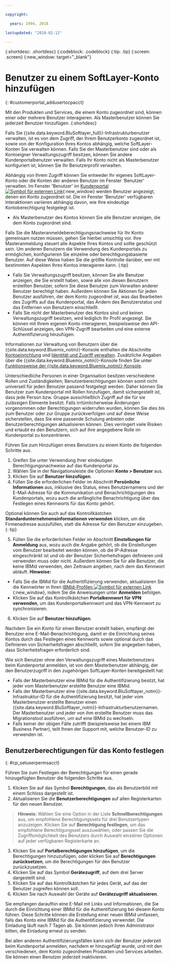 ```yaml
---

copyright:

  years: 1994, 2018

lastupdated: "2018-02-12"

---
```


{:shortdesc: .shortdesc}
{:codeblock: .codeblock}
{:tip: .tip}
{:screen: .screen}
{:new_window: target="_blank"}


# Benutzer zu einem SoftLayer-Konto hinzufügen
{: #customerportal_addusertocpacct}

Mit den Produkten und Services, die einem Konto zugeordnet sind, können einer oder mehrere Benutzer interagieren. Als Masterbenutzer können Sie jederzeit Benutzer hinzufügen.
{:shortdesc}

Falls Sie {{site.data.keyword.BluSoftlayer_full}}-Infrastrukturbenutzer verwalten, ist es von dem Zugriff, der Ihrem Benutzerkonto zugeordnet ist, sowie von der Konfiguration Ihres Kontos abhängig, welche SoftLayer-Konten Sie verwalten können. Falls Sie der Masterbenutzer sind oder als Kontoeigner Verwaltungszugriff besitzen, können Sie andere Kundenportalbenutzer verwalten. Falls Ihr Konto nicht als Masterbenutzer konfiguriert ist, können Sie Ihr Benutzerprofil verwalten.

Abhängig von Ihrem Zugriff können Sie entweder Ihr eigenes SoftLayer-Konto oder die Konten der anderen Benutzer im Fenster 'Benutzer' verwalten. Im Fenster 'Benutzer' im [Kundenportal ![Symbol für externen Link](../icons/launch-glyph.svg)](https://control.softlayer.com/){:new_window} werden Benutzer angezeigt, denen ein Konto zugeordnet ist. Die im Fenster 'Benutzer' verfügbaren Interaktionen variieren abhängig davon, wie Ihre eindeutige Kontoberechtigung festgelegt ist.
  * Als Masterbenutzer des Kontos können Sie alle Benutzer anzeigen, die dem Konto zugeordnet sind.

  Falls Sie die Masteranmeldeberechtigungsnachweise für Ihr Konto gemeinsam nutzen müssen, gehen Sie hierbei umsichtig vor. Ihre Masteranmeldung steuert alle Aspekte Ihres Kontos und sollte geschützt sein. Um anderen Benutzern die Verwendung des Kundenportals zu ermöglichen, konfigurieren Sie einzelne oder berechtigungsbasierte Benutzer. Auf diese Weise haben Sie die größte Kontrolle darüber, wer mit bestimmten Aspekten Ihres Kontos interagieren kann.
  {:tip}
  * Falls Sie Verwaltungszugriff besitzen, können Sie alle Benutzer anzeigen, die Sie erstellt haben, sowie alle von diesen Benutzern erstellten Benutzer, sofern Sie diese Benutzer zum Verwalten anderer Benutzer berechtigt haben. Außerdem können Sie Aktionen für jeden Benutzer ausführen, der dem Konto zugeordnet ist, was das Bearbeiten des Zugriffs auf das Kundenportal, das Ändern des Benutzerstatus und das Entfernen von Benutzern einschließt.
  * Falls Sie nicht der Masterbenutzer des Kontos sind und keinen Verwaltungszugriff besitzen, wird lediglich Ihr Profil angezeigt.  Sie können mit Ihrem eigenen Konto interagieren, beispielsweise den API-Schlüssel anzeigen, den VPN-Zugriff bearbeiten und eine externe Authentifizierung hinzufügen.

Informationen zur Verwaltung von Benutzern über die {{site.data.keyword.Bluemix_notm}}-Konsole enthalten die Abschnitte [Kontoeinrichtung](/docs/account/adminpublic.html#signing-up-for-ibm-cloud) und [Identität und Zugriff verwalten](/docs/iam/quickstart.html#getstarted). Zusätzliche Angaben über die {{site.data.keyword.Bluemix_notm}}-Konsole finden Sie unter [Funktionsweise der {{site.data.keyword.Bluemix_notm}}-Konsole](/docs/overview/ui.html#ui).

Unterschiedliche Personen in einer Organisation besitzen verschiedene Rollen und Zuständigkeiten; Benutzerberechtigungen können somit nicht universell für jeden Benutzer passend festgelegt werden. Daher können Sie Benutzer zum Kundenportal mit Rollen hinzufügen, damit sichergestellt ist, dass jede Person bzw. Gruppe ausschließlich Zugriff auf die für sie zulässigen Elemente besitzt. Falls irrtümlicherweise Änderungen vorgenommen oder Berechtigungen widerrufen wurden, können Sie dies bis zum Benutzer oder zur Gruppe zurückverfolgen und auf diese Weise sicherstellen, dass Sie eine passende Schulung anbieten oder Benutzerberechtigungen aktualisieren können. Dies verringert viele Risiken und erlaubt es den Benutzern, sich auf ihre angegebene Rolle im Kundenportal zu konzentrieren.

Führen Sie zum Hinzufügen eines Benutzers zu einem Konto die folgenden Schritte aus.

1. Greifen Sie unter Verwendung Ihrer eindeutigen Berechtigungsnachweise auf das Kundenportal zu.
2. Wählen Sie in der Navigationsleiste die Optionen **Konto > Benutzer** aus.
3. Klicken Sie auf **Benutzer hinzufügen**.
4. Füllen Sie die erforderlichen Felder im Abschnitt **Persönliche Informationen** aus, inklusive des Status, eines Benutzernamens und der E-Mail-Adresse für die Kommunikation und Benachrichtigungen des Kundenportals, wozu auch die anfängliche Benachrichtigung über das Festlegen eines Kennworts für das Konto gehört.

  Optional können Sie auch auf das Kontrollkästchen **Standardunternehmensinformationen verwenden** klicken, um die Firmenadresse auszufüllen, statt die Adresse für den Benutzer einzugeben.
  {: tip}

5. Füllen Sie die erforderlichen Felder im Abschnitt **Einstellungen für Anmeldung** aus, wozu auch die Angabe gehört, ob die Einstellungen vom Benutzer bearbeitet werden können, ob die IP-Adresse eingeschränkt ist und ob der Benutzer Sicherheitsfragen definieren und verwenden muss oder nicht. Außerdem können Sie für alle Benutzer, die keine IBMid verwenden, den Zeitraum angeben, nach dem das Kennwort abläuft.
**Hinweise:**
* Falls Sie die IBMid für die Authentifizierung verwenden, aktualisieren Sie die Kennwörter in Ihren [IBMid-Profilen ![Symbol für externen Link](../icons/launch-glyph.svg)](https://www.ibm.com/account/profile){:new_window}, indem Sie die Anweisungen unter **Anmelden** befolgen.
* Klicken Sie auf das Kontrollkästchen **Portalkennwort für VPN verwenden**, um das Kundenportalkennwort und das VPN-Kennwort zu synchronisieren.
6. Klicken Sie auf **Benutzer hinzufügen**.

Nachdem Sie ein Konto für einen Benutzer erstellt haben, empfängt der Benutzer eine E-Mail-Benachrichtigung, damit er die Einrichtung seines Kontos durch das Festlegen eines Kennworts sowie optional durch das Definieren von Sicherheitsfragen abschließt, sofern Sie angegeben haben, dass Sicherheitsfragen erforderlich sind.

Wie sich Benutzer ohne den Verwaltungszugriff eines Masterbenutzers beim Kundenportal anmelden, ist von dem Masterbenutzer abhängig, der den Benutzerzugriff in den zugehörigen SoftLayer-Konten bereitgestellt hat:
  * Falls der Masterbenutzer eine IBMid für die Authentifizierung besitzt, hat jeder vom Masterbenutzer erstellte Benutzer eine IBMid.
  * Falls der Masterbenutzer eine {{site.data.keyword.BluSoftlayer_notm}}-Infrastruktur-ID für die Authentifizierung besitzt, hat jeder vom Masterbenutzer erstellte Benutzer einen {{site.data.keyword.BluSoftlayer_notm}}-Infrastrukturbenutzernamen. Der Masterbenutzer und jeder von ihm erstellte Benutzer muss das Migrationstool ausführen, um auf eine IBMid zu wechseln.
  * Falls keiner der obigen Fälle zutrifft (beispielsweise bei einem IBM Business Partner), teilt Ihnen der Support mit, welche Benutzer-ID zu verwenden ist.

## Benutzerberechtigungen für das Konto festlegen
{: #cp_setuserpermsacct}

Führen Sie zum Festlegen der Berechtigungen für einen gerade hinzugefügten Benutzer die folgenden Schritte aus.

1. Klicken Sie auf das Symbol **Berechtigungen**, das als Benutzerbild mit einem Schloss dargestellt ist.
2. Aktualisieren Sie die **Benutzerberechtigungen** auf allen Registerkarten für den neuen Benutzer.
> **Hinweis:** Wählen Sie eine Option in der Liste **Schnellberechtigungen** aus, um empfohlene Berechtigungssets für drei Benutzertypen anzuzeigen. Klicken Sie auf **Berechtigung festlegen**, um das empfohlene Berechtigungsset auszuwählen, oder passen Sie die Zugriffsmöglichkeit des Benutzers durch Auswahl einzelner Optionen auf jeder verfügbaren Registerkarte an.
3. Klicken Sie auf **Portalberechtigungen hinzufügen**, um die Berechtigungen hinzuzufügen, oder klicken Sie auf **Berechtigungen zurücksetzen**, um die Berechtigungen für den Benutzer zurückzusetzen.
4. Klicken Sie auf das Symbol **Gerätezugriff**, auf dem drei Server dargestellt sind.
5. Klicken Sie auf das Kontrollkästchen für jedes Gerät, auf das der Benutzer zugreifen können soll.
6. Klicken Sie nach Auswahl der Geräte auf **Gerätezugriff aktualisieren**.

Sie empfangen daraufhin eine E-Mail mit Links und Informationen, die Sie durch die Einrichtung einer IBMid für die Authentifizierung bei diesem Konto führen. Diese Schritte können die Erstellung einer neuen IBMid umfassen, falls das Konto eine IBMid für die Authentifizierung verwendet. Die Einladung läuft nach 7 Tagen ab. Sie können jedoch Ihren Administrator bitten, die Einladung erneut zu senden.

Bei allen anderen Authentifizierungsfällen kann sich der Benutzer jederzeit beim Kundenportal anmelden, nachdem er hinzugefügt wurde, und mit den verschiedenen, dem Konto zugeordneten Produkten und Services arbeiten. Sie können einen Benutzer jederzeit inaktivieren.
